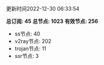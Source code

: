 更新时间2022-12-30 06:33:54

**总订阅: 45**
**总节点: 1023**
**有效节点: 256**
- ss节点: 40
- v2ray节点: 202
- trojan节点: 11
- ssr节点: 3
